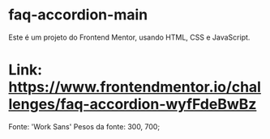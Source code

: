 # faq-accordion-main

Este é um projeto do Frontend Mentor, usando HTML, CSS e JavaScript.

# Link: https://www.frontendmentor.io/challenges/faq-accordion-wyfFdeBwBz

Fonte: 'Work Sans'
Pesos da fonte: 300, 700;